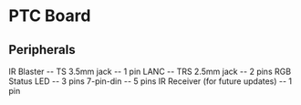 # PTC Board

## Peripherals
IR Blaster -- TS 3.5mm jack             -- 1 pin
LANC -- TRS 2.5mm jack                  -- 2 pins
RGB Status LED                          -- 3 pins
7-pin-din                               -- 5 pins
IR Receiver (for future updates)        -- 1 pin
